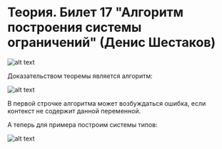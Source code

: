 # Теория. Билет 17 "Алгоритм построения системы ограничений" (Денис Шестаков)

![alt text](https://ie.wampi.ru/2021/12/24/17.1.png)

Доказательством теоремы является алгоритм:

![alt text](https://ie.wampi.ru/2021/12/24/17.2.png)

В первой строчке алгоритма может возбуждаться ошибка, если контекст не содержит данной переменной.

А теперь для примера построим системы типов:

![alt text](https://ie.wampi.ru/2021/12/24/17.3.png)